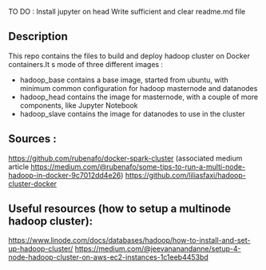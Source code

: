 TO DO :
Install jupyter on head
Write sufficient and clear readme.md file

## Description
This repo contains the files to build and deploy hadoop cluster on Docker containers.It s mode of three different images :
* hadoop_base contains a base image, started from ubuntu, with minimum common configuration for hadoop masternode and datanodes
* hadoop_head contains the image for masternode, with a couple of more components, like Jupyter Notebook
* hadoop_slave contains the image for datanodes to use in the cluster



## Sources : 
https://github.com/rubenafo/docker-spark-cluster (associated medium article https://medium.com/@rubenafo/some-tips-to-run-a-multi-node-hadoop-in-docker-9c7012dd4e26)
https://github.com/liliasfaxi/hadoop-cluster-docker

## Useful resources (how to setup a multinode hadoop cluster):
https://www.linode.com/docs/databases/hadoop/how-to-install-and-set-up-hadoop-cluster/
https://medium.com/@jeevananandanne/setup-4-node-hadoop-cluster-on-aws-ec2-instances-1c1eeb4453bd

